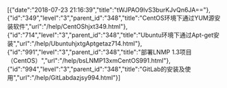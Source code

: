 [{"date":"2018-07-23 21:16:39","title":"tWJPAO9lvS3burKJvQn6JA=="},{"id":"349","level":"3","parent_id":"348","title":"CentOS环境下通过YUM源安装软件","url":"/help/CentOShjxt349.html"},{"id":"714","level":"3","parent_id":"348","title":"Ubuntu环境下通过Apt-get安装","url":"/help/UbuntuhjxtgAptgetaz714.html"},{"id":"991","level":"3","parent_id":"348","title":"部署LNMP 1.3项目（CentOS）","url":"/help/bsLNMP13xmCentOS991.html"},{"id":"994","level":"3","parent_id":"348","title":"GitLab的安装及使用","url":"/help/GitLabdazjsy994.html"}]